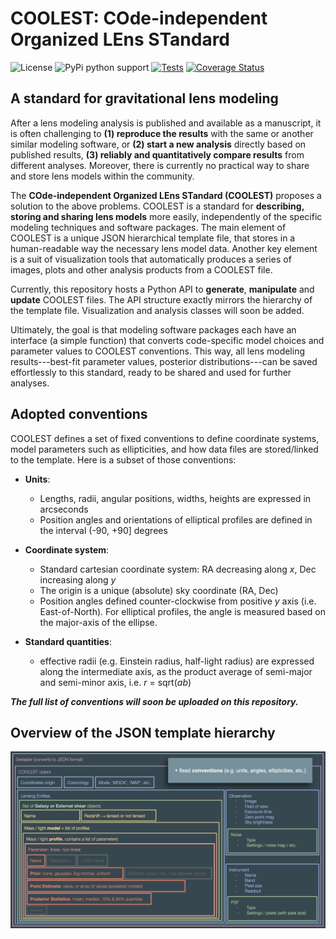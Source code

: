 # COOLEST: COde-independent Organized LEns STandard

![License](https://img.shields.io/github/license/aymgal/COOLEST)
![PyPi python support](https://img.shields.io/badge/Python-3.7-blue)
[![Tests](https://github.com/aymgal/COOLEST/actions/workflows/python-package.yml/badge.svg?branch=main)](https://github.com/aymgal/COOLEST/actions/workflows/python-package.yml)
[![Coverage Status](https://coveralls.io/repos/github/aymgal/COOLEST/badge.svg)](https://coveralls.io/github/aymgal/COOLEST)


## A standard for gravitational lens modeling

After a lens modeling analysis is published and available as a manuscript, it is often challenging to **(1) reproduce the results** with the same or another similar modeling software, or **(2) start a new analysis** directly based on published results, **(3) reliably and quantitatively compare results** from different analyses. Moreover, there is currently no practical way to share and store lens models within the community.

The **COde-independent Organized LEns STandard (COOLEST)** proposes a solution to the above problems. COOLEST is a standard for **describing, storing and sharing lens models** more easily, independently of the specific modeling techniques and software packages. The main element of COOLEST is a unique JSON hierarchical template file, that stores in a human-readable way the necessary lens model data. Another key element is a suit of visualization tools that automatically produces a series of images, plots and other analysis products from a COOLEST file.

Currently, this repository hosts a Python API to __generate__, __manipulate__ and __update__ COOLEST files. The API structure exactly mirrors the hierarchy of the template file. Visualization and analysis classes will soon be added.

Ultimately, the goal is that modeling software packages each have an interface (a simple function) that converts code-specific model choices and parameter values to COOLEST conventions. This way, all lens modeling results---best-fit parameter values, posterior distributions---can be saved effortlessly to this standard, ready to be shared and used for further analyses.



## Adopted conventions

COOLEST defines a set of fixed conventions to define coordinate systems, model parameters such as ellipticities, and how data files are stored/linked to the template. Here is a subset of those conventions:

- **Units**:
    - Lengths, radii, angular positions, widths, heights are expressed in arcseconds
    - Position angles and orientations of elliptical profiles are defined in the interval (-90, +90] degrees

- **Coordinate system**:
    - Standard cartesian coordinate system: RA decreasing along *x*, Dec increasing along *y*
    - The origin is a unique (absolute) sky coordinate (RA, Dec)
    - Position angles defined counter-clockwise from positive *y* axis (i.e. East-of-North). For elliptical profiles, the angle is measured based on the major-axis of the ellipse.

- **Standard quantities**:
    - effective radii (e.g. Einstein radius, half-light radius) are expressed along the intermediate axis, as the product average of semi-major and semi-minor axis, i.e. _r_ = sqrt(_ab_)

_**The full list of conventions will soon be uploaded on this repository.**_


## Overview of the JSON template hierarchy

![API Hierarchy](images/api_stacked_hierarchy.png "API Hierarchy")
